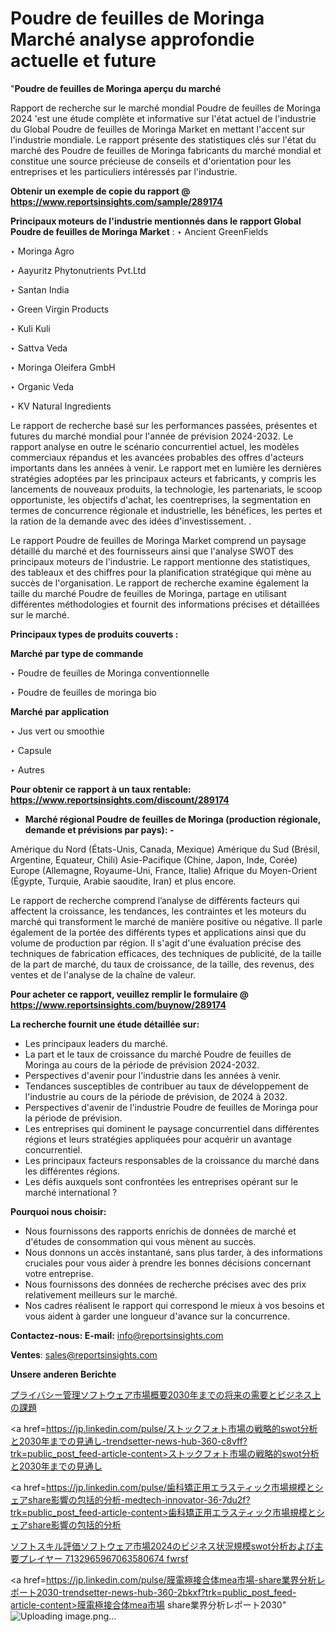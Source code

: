 # Poudre de feuilles de Moringa Marché analyse approfondie actuelle et future

"<strong>Poudre de feuilles de Moringa aperçu du marché</strong>

Rapport de recherche sur le marché mondial Poudre de feuilles de Moringa 2024 'est une étude complète et informative sur l'état actuel de l'industrie du Global Poudre de feuilles de Moringa Market en mettant l'accent sur l'industrie mondiale. Le rapport présente des statistiques clés sur l'état du marché des Poudre de feuilles de Moringa fabricants du marché mondial et constitue une source précieuse de conseils et d'orientation pour les entreprises et les particuliers intéressés par l'industrie.

<strong>Obtenir un exemple de copie du rapport @ <a href=https://www.reportsinsights.com/sample/289174>https://www.reportsinsights.com/sample/289174</a></strong>

<strong>Principaux moteurs de l'industrie mentionnés dans le rapport Global Poudre de feuilles de Moringa Market</strong> :
‣ Ancient GreenFields

‣ Moringa Agro

‣ Aayuritz Phytonutrients Pvt.Ltd

‣ Santan India

‣ Green Virgin Products

‣ Kuli Kuli

‣ Sattva Veda

‣ Moringa Oleifera GmbH

‣ Organic Veda

‣ KV Natural Ingredients

Le rapport de recherche basé sur les performances passées, présentes et futures du marché mondial pour l'année de prévision 2024-2032. Le rapport analyse en outre le scénario concurrentiel actuel, les modèles commerciaux répandus et les avancées probables des offres d'acteurs importants dans les années à venir. Le rapport met en lumière les dernières stratégies adoptées par les principaux acteurs et fabricants, y compris les lancements de nouveaux produits, la technologie, les partenariats, le scoop opportuniste, les objectifs d'achat, les coentreprises, la segmentation en termes de concurrence régionale et industrielle, les bénéfices, les pertes et la ration de la demande avec des idées d'investissement. .

Le rapport Poudre de feuilles de Moringa Market comprend un paysage détaillé du marché et des fournisseurs ainsi que l'analyse SWOT des principaux moteurs de l'industrie. Le rapport mentionne des statistiques, des tableaux et des chiffres pour la planification stratégique qui mène au succès de l'organisation. Le rapport de recherche examine également la taille du marché Poudre de feuilles de Moringa, partage en utilisant différentes méthodologies et fournit des informations précises et détaillées sur le marché.

<strong>Principaux types de produits couverts :</strong>

<strong>Marché par type de commande</Strong>

‣ Poudre de feuilles de Moringa conventionnelle

‣ Poudre de feuilles de moringa bio

<strong>Marché par application</Strong>

‣ Jus vert ou smoothie

‣ Capsule

‣ Autres

<strong>Pour obtenir ce rapport à un taux rentable: <a href=https://www.reportsinsights.com/discount/289174>https://www.reportsinsights.com/discount/289174</a></strong>
<ul>
  <li><strong>Marché régional Poudre de feuilles de Moringa (production régionale, demande et prévisions par pays): -</strong></li>
</ul>
Amérique du Nord (États-Unis, Canada, Mexique)
Amérique du Sud (Brésil, Argentine, Equateur, Chili)
Asie-Pacifique (Chine, Japon, Inde, Corée)
Europe (Allemagne, Royaume-Uni, France, Italie)
Afrique du Moyen-Orient (Égypte, Turquie, Arabie saoudite, Iran) et plus encore.

Le rapport de recherche comprend l’analyse de différents facteurs qui affectent la croissance, les tendances, les contraintes et les moteurs du marché qui transforment le marché de manière positive ou négative. Il parle également de la portée des différents types et applications ainsi que du volume de production par région. Il s'agit d'une évaluation précise des techniques de fabrication efficaces, des techniques de publicité, de la taille de la part de marché, du taux de croissance, de la taille, des revenus, des ventes et de l'analyse de la chaîne de valeur.

<strong>Pour acheter ce rapport, veuillez remplir le formulaire @   <a href=https://www.reportsinsights.com/buynow/289174>https://www.reportsinsights.com/buynow/289174</a></strong>

<strong>La recherche fournit une étude détaillée sur:</strong>
<ul>
  <li>Les principaux leaders du marché.</li>
  <li>La part et le taux de croissance du marché Poudre de feuilles de Moringa au cours de la période de prévision 2024-2032.</li>
  <li>Perspectives d'avenir pour l'industrie dans les années à venir.</li>
  <li>Tendances susceptibles de contribuer au taux de développement de l'industrie au cours de la période de prévision, de 2024 à 2032.</li>
  <li>Perspectives d'avenir de l'industrie Poudre de feuilles de Moringa pour la période de prévision.</li>
  <li>Les entreprises qui dominent le paysage concurrentiel dans différentes régions et leurs stratégies appliquées pour acquérir un avantage concurrentiel.</li>
  <li>Les principaux facteurs responsables de la croissance du marché dans les différentes régions.</li>
  <li>Les défis auxquels sont confrontées les entreprises opérant sur le marché international ?</li>
</ul>
<strong>Pourquoi nous choisir:</strong>
<ul>
  <li>Nous fournissons des rapports enrichis de données de marché et d'études de consommation qui vous mènent au succès.</li>
  <li>Nous donnons un accès instantané, sans plus tarder, à des informations cruciales pour vous aider à prendre les bonnes décisions concernant votre entreprise.</li>
  <li>Nous fournissons des données de recherche précises avec des prix relativement meilleurs sur le marché.</li>
  <li>Nos cadres réalisent le rapport qui correspond le mieux à vos besoins et vous aident à garder une longueur d'avance sur la concurrence.</li>
</ul>
<strong>Contactez-nous:
</strong><strong>E-mail:</strong> <a href=mailto:info@reportsinsights.com>info@reportsinsights.com</a>

<strong>Ventes</strong>: <a href=mailto:sales@reportsinsights.com>sales@reportsinsights.com</a>

<strong>Unsere anderen Berichte</strong>

<a href=https://www.linkedin.com/pulse/プライバシー管理ソフトウェア市場概要2030年までの将来の需要とビジネス上の課題-infopulse-daily-360-uvdhf/>プライバシー管理ソフトウェア市場概要2030年までの将来の需要とビジネス上の課題</a>

<a href=https://jp.linkedin.com/pulse/ストックフォト市場の戦略的swot分析と2030年までの見通し-trendsetter-news-hub-360-c8vff?trk=public_post_feed-article-content>ストックフォト市場の戦略的swot分析と2030年までの見通し</a>

<a href=https://jp.linkedin.com/pulse/歯科矯正用エラスティック市場規模とシェアshare影響の包括的分析-medtech-innovator-36-7du2f?trk=public_post_feed-article-content>歯科矯正用エラスティック市場規模とシェアshare影響の包括的分析</a>

<a href=https://www.linkedin.com/pulse/ソフトスキル評価ソフトウェア市場2024のビジネス状況規模swot分析および主要プレイヤー-7132965967063580674-fwrsf/>ソフトスキル評価ソフトウェア市場2024のビジネス状況規模swot分析および主要プレイヤー 7132965967063580674 fwrsf</a>

<a href=https://jp.linkedin.com/pulse/膜電極接合体mea市場-share業界分析レポート2030-trendsetter-news-hub-360-2bkxf?trk=public_post_feed-article-content>膜電極接合体mea市場 share業界分析レポート2030</a>"
![Uploading image.png…]()
